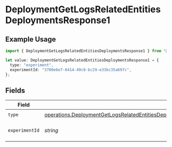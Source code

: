 # DeploymentGetLogsRelatedEntitiesDeploymentsResponse1

## Example Usage

```typescript
import { DeploymentGetLogsRelatedEntitiesDeploymentsResponse1 } from "@orq-ai/node/models/operations";

let value: DeploymentGetLogsRelatedEntitiesDeploymentsResponse1 = {
  type: "experiment",
  experimentId: "3700e6e7-6414-49c8-bc29-e33bc35a697c",
};
```

## Fields

| Field                                                                                                                                                                                                                          | Type                                                                                                                                                                                                                           | Required                                                                                                                                                                                                                       | Description                                                                                                                                                                                                                    |
| ------------------------------------------------------------------------------------------------------------------------------------------------------------------------------------------------------------------------------ | ------------------------------------------------------------------------------------------------------------------------------------------------------------------------------------------------------------------------------ | ------------------------------------------------------------------------------------------------------------------------------------------------------------------------------------------------------------------------------ | ------------------------------------------------------------------------------------------------------------------------------------------------------------------------------------------------------------------------------ |
| `type`                                                                                                                                                                                                                         | [operations.DeploymentGetLogsRelatedEntitiesDeploymentsResponse200ApplicationJSONResponseBodyData4Type](../../models/operations/deploymentgetlogsrelatedentitiesdeploymentsresponse200applicationjsonresponsebodydata4type.md) | :heavy_check_mark:                                                                                                                                                                                                             | N/A                                                                                                                                                                                                                            |
| `experimentId`                                                                                                                                                                                                                 | *string*                                                                                                                                                                                                                       | :heavy_check_mark:                                                                                                                                                                                                             | The id of the resource                                                                                                                                                                                                         |